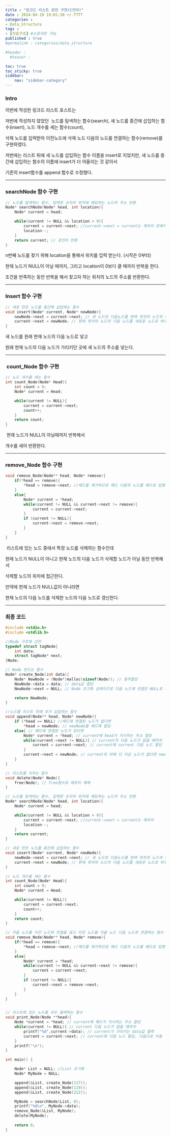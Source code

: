 ```yaml
---
title : "링크드 리스트 완전 구현(C언어)"
date : 2024-04-19 19:01:30 +/-TTTT
categories : 
- Data_Structure
tags : 
- [자료구조] #소문자만 가능
published : true
#permalink : categories/data_structure

#header :
  #teaser : 

toc: true
toc_sticky: true
sidebar:
    nav: "sidebar-category"
---
```


### Intro

이번에 작성한 링크드 리스트 포스트는

저번에 작성하지 않았던  노드를 탐색하는 함수(search), 새 노드를 중간에 삽입하는 함수(insert), 노드 개수를 세는 함수(count),

삭제 노드를 입력받아 이전노드에 삭제 노드 다음의 노드를 연결하는 함수(remove)를 구현하였다.

저번에는 리스트 뒤에 새 노드를 삽입하는 함수 이름을 insert로 지었지만, 새 노드를 중간에 삽입하는 함수의 이름에 insert가 더 어울리는 것 같아서

기존의 insert함수를 append 함수로 수정했다.

* * *

### searchNode 함수 구현

```c
// 노드를 탐색하는 함수, 입력한 숫자의 위치에 해당하는 노드의 주소 반환
Node* searchNode(Node* head, int location){
    Node* current = head;

    while(current != NULL && location > 0){
        current = current->next; //current->next = current는 제자리 반복이니 헷갈리지 말자
        location--;
    }
    return current; // 포인터 반환
}
```

n번째 노드를 찾기 위해 location을 통해서 위치를 입력 받는다. (시작은 0부터)

현재 노드가 NULL이 아닐 때까지, 그리고 location이 0보다 클 때까지 반복을 한다.

조건을 만족하는 동안 반복을 해서 찾고자 하는 위치의 노드의 주소를 반환한다.

* * *

### Insert 함수 구현 

```c
// 새로 만든 노드를 중간에 삽입하는 함수
void insert(Node* current, Node* newNode){
    newNode->next = current->next; // 새 노드의 다음노드를 현재 위치의 노드의 다음노드로 바꾸기
    current->next = newNode; // 현재 위치의 노드의 다음 노드를 새로운 노드로 바꾸기
}
```

새 노드를 원래 현재 노드의 다음 노드로 넣고

원래 현재 노드의 다음 노드가 가리키던 곳에 새 노드의 주소를 넣는다.

* * *

###  count_Node 함수 구현

```c
// 노드 개수를 세는 함수
int count_Node(Node* Head){
    int count = 0;
    Node* current = Head;

    while(current != NULL){
        current = current->next;
        count++;
    }
    return count;
}
```

&nbsp;현재 노드가 NULL이 아닐때까지 반복해서

개수를 세어 반환한다.

* * *

### remove_Node 함수 구현 

```c
void remove_Node(Node** head, Node* remove){
    if(*head == remove){
        *head = remove->next; //헤드를 제거하므로 헤드 다음의 노드를 헤드로 임명
    }
    else{
        Node* current = *head;
        while(current != NULL && current->next != remove){
            current = current->next;
        }
        if (current != NULL){
            current->next = remove->next;
        }
    }
}
```

&nbsp;리스트에 있는 노드 중에서 특정 노드를 삭제하는 함수인데

현재 노드가 NULL이 아니고 현재 노드의 다음 노드가 삭제할 노드가 아닐 동안 반복해서 

삭제할 노드의 위치에 접근한다.

만약에 현재 노드가 NULL값이 아니라면

현재 노드의 다음 노드를 삭제한 노드의 다음 노드로 갱신한다.

* * *

### 최종 코드

```c
#include <stdio.h>
#include <stdlib.h>

//Node 구조체 선언
typedef struct tagNode{
    int data;
    struct tagNode* next;
}Node;

// Node 만드는 함수
Node* create_Node(int data){
    Node* NewNode = (Node*)malloc(sizeof(Node)); // 동적할당
    NewNode->data = data; // data값 할당
    NewNode->next = NULL; // Node 초기화 상태이므로 다음 노드에 연결은 NULL로 선언

    return NewNode;
}

//노드를 리스트 뒤에 추가 삽입하는 함수
void append(Node** head, Node* newNode){
    if (*head == NULL) //헤드에 연결된 노드가 없다면
        *head = newNode; // newNode를 헤드에 할당
    else{ // 헤드에 연결된 노드가 있다면
        Node* current = *head; // current에 head가 지시하는 주소 할당
        while(current->next != NULL){ // current의 다음 노드가 없을 때까지
            current = current->next; // current에 current 다음 노드 할당
        }
        current->next = newNode; // current의 뒤에 더 이상 노드가 없다면 newNode를 다음노드로 지정
    }
}

// 리스트를 지우는 함수
void delete(Node* Node){
    free(Node); // free함수로 메모리 해제
}

// 노드를 탐색하는 함수, 입력한 숫자의 위치에 해당하는 노드의 주소 반환
Node* searchNode(Node* head, int location){
    Node* current = head;

    while(current != NULL && location > 0){
        current = current->next; //current->next = current는 제자리
        location--;
    }
    return current;
}

// 새로 만든 노드를 중간에 삽입하는 함수
void insert(Node* current, Node* newNode){
    newNode->next = current->next; // 새 노드의 다음노드를 현재 위치의 노드의 다음노드로 바꾸기
    current->next = newNode; // 현재 위치의 노드의 다음 노드를 새로운 노드로 바꾸기
}

// 노드 개수를 세는 함수
int count_Node(Node* Head){
    int count = 0;
    Node* current = Head;

    while(current != NULL){
        current = current->next;
        count++;
    }
    return count;
}

// 지울 노드를 이전 노드와 연결을 끊고 이전 노드를 지울 노드 다음 노드와 연결하는 함수
void remove_Node(Node** head, Node* remove){
    if(*head == remove){
        *head = remove->next; //헤드를 제거하므로 헤드 다음의 노드를 헤드로 임명
    }
    else{
        Node* current = *head;
        while(current != NULL && current->next != remove){
            current = current->next;
        }
        if (current != NULL){
            current->next = remove->next;
        }
    }
}


// 리스트에 있는 노드를 모두 출력하는 함수
void print_Node(Node **head){
    Node *current = *head; // current에 헤드가 지시하는 주소 할당
    while(current != NULL){ // current 다음 노드가 없을 때까지
        printf("%d",current->data); // current가 가리키는 data값 출력
        current = current->next; // current에 다음 노드 할당, 다음으로 이동
    }
    printf("\n");
}

int main() {

    Node* List = NULL; //List 초기화
    Node* MyNode = NULL;

    append(&List, create_Node(117));
    append(&List, create_Node(119));
    append(&List, create_Node(212));

    MyNode = searchNode(List, 0);
    printf("%d\n", MyNode->data);
    remove_Node(&List, MyNode);
    delete(MyNode);
    
    return 0;
}
```

&nbsp;

&nbsp;

&nbsp;